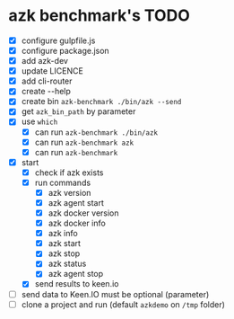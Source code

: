# azk benchmark's TODO

- [x] configure gulpfile.js
- [x] configure package.json
- [x] add azk-dev
- [x] update LICENCE
- [x] add cli-router
- [x] create --help
- [x] create bin `azk-benchmark ./bin/azk --send`
- [x] get `azk_bin_path` by parameter
- [x] use `which`
  - [x] can run `azk-benchmark ./bin/azk`
  - [x] can run `azk-benchmark azk`
  - [x] can run `azk-benchmark`
- [x] start
  - [x] check if azk exists
  - [x] run commands
    - [x] azk version
    - [x] azk agent start
    - [x] azk docker version
    - [x] azk docker info
    - [x] azk info
    - [x] azk start
    - [x] azk stop
    - [x] azk status
    - [x] azk agent stop
  - [x] send results to keen.io
- [ ] send data to Keen.IO must be optional (parameter)
- [ ] clone a project and run (default `azkdemo` on `/tmp` folder)
